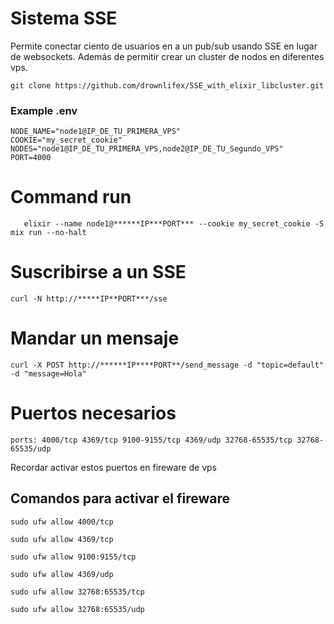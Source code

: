 # Sistema SSE
Permite conectar ciento de usuarios en a un pub/sub usando SSE en lugar de websockets. Además de permitir crear un cluster de nodos en diferentes vps. 

``git clone https://github.com/drownlifex/SSE_with_elixir_libcluster.git``

### Example .env

```
NODE_NAME="node1@IP_DE_TU_PRIMERA_VPS"
COOKIE="my_secret_cookie"
NODES="node1@IP_DE_TU_PRIMERA_VPS,node2@IP_DE_TU_Segundo_VPS"
PORT=4000
```


  # Command run
`   elixir --name node1@******IP***PORT*** --cookie my_secret_cookie -S mix run --no-halt`


# Suscribirse a un SSE
`curl -N http://*****IP**PORT***/sse`
# Mandar un mensaje
`curl -X POST http://******IP****PORT**/send_message -d "topic=default" -d "message=Hola"`

# Puertos necesarios
```ports: 4000/tcp 4369/tcp 9100-9155/tcp 4369/udp 32768-65535/tcp 32768-65535/udp```

Recordar activar estos puertos en fireware de vps

## Comandos para activar el fireware


``sudo ufw allow 4000/tcp`` 

``sudo ufw allow 4369/tcp``

``sudo ufw allow 9100:9155/tcp``

``sudo ufw allow 4369/udp``

``sudo ufw allow 32768:65535/tcp``

``sudo ufw allow 32768:65535/udp``